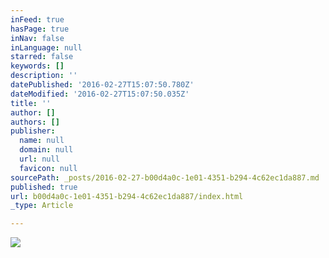 ```yaml
---
inFeed: true
hasPage: true
inNav: false
inLanguage: null
starred: false
keywords: []
description: ''
datePublished: '2016-02-27T15:07:50.780Z'
dateModified: '2016-02-27T15:07:50.035Z'
title: ''
author: []
authors: []
publisher:
  name: null
  domain: null
  url: null
  favicon: null
sourcePath: _posts/2016-02-27-b00d4a0c-1e01-4351-b294-4c62ec1da887.md
published: true
url: b00d4a0c-1e01-4351-b294-4c62ec1da887/index.html
_type: Article

---
```

![](https://the-grid-user-content.s3-us-west-2.amazonaws.com/633b7db4-e1e4-40c8-8c47-59be3dffb0b5.png)